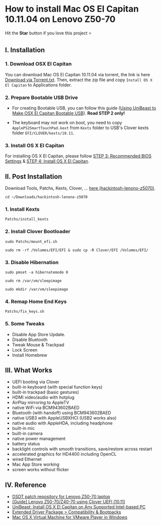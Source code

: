 # How to install Mac OS El Capitan 10.11.04 on Lenovo Z50-70

Hit the **Star** button if you love this project ⭐️

## I. Installation

### 1. Download OSX El Capitan

You can download Mac OS El Capitan 10.11.04 via torrent, the link is here <a href="https://github.com/Maxvien/hackintosh-lenovo-z5070/blob/master/Download%20via%20Torrent.txt">Download via Torrent.txt</a>. Then, extract the zip file and copy `Install OS X El Capitan` to Applications folder.

### 2. Prepare Bootable USB Drive

* For creating Bootable USB, you can follow this guide (<a href="https://www.tonymacx86.com/threads/unibeast-install-os-x-el-capitan-on-any-supported-intel-based-pc.172672/#create_unibeast">Using UniBeast to Make OSX El Capitan Bootable USB</a>). **Read STEP 2 only!**

* The keyboard may not work on boot, you need to copy `ApplePS2SmartTouchPad.kext` from `Kexts` folder to USB's Clover kexts folder `EFI/CLOVER/kexts/10.11`.

### 3. Install OS X El Capitan

For installing OS X El Capitan, please follow <a href="https://www.tonymacx86.com/threads/unibeast-install-os-x-el-capitan-on-any-supported-intel-based-pc.172672/#uefi_settings">STEP 3: Recommended BIOS Settings</a> & <a href="https://www.tonymacx86.com/threads/unibeast-install-os-x-el-capitan-on-any-supported-intel-based-pc.172672/#install_elcap">STEP 4: Install OS X El Capitan</a>.

## II. Post Installation

Download Tools, Patchs, Kexts, Clover, ... <a href="https://github.com/Maxvien/hackintosh-lenovo-z5070/archive/master.zip">here (hackintosh-lenono-z5070)</a>.

`cd ~/Downloads/hackintosh-lenono-z5070`

### 1. Install Kexts

`Patchs/install_kexts`

### 2. Install Clover Bootloader

`sudo Patchs/mount_efi.sh`

`sudo rm -rf /Volumes/EFI/EFI & sudo cp -R Clover/EFI /Volumes/EFI/`

### 3. Disable Hibernation

`sudo pmset -a hibernatemode 0`

`sudo rm /var/vm/sleepimage`

`sudo mkdir /var/vm/sleepimage`

### 4. Remap Home End Keys

`Patchs/fix_keys.sh`

### 5. Some Tweaks

* Disable App Store Update.
* Disable Bluetooth
* Tweak Mouse & Trackpad
* Lock Screen
* Install Homebrew

## III. What Works

* UEFI booting via Clover
* built-in keyboard (with special function keys)
* built-in trackpad (basic gestures)
* HDMI video/audio with hotplug
* AirPlay mirroring to AppleTV
* native WiFi via BCM943602BAED
* Bluetooth (with handoff) using BCM943602BAED
* native USB3 with AppleUSBXHCI (USB2 works also)
* native audio with AppleHDA, including headphone
* built-in mic
* built-in camera
* native power management
* battery status
* backlight controls with smooth transitions, save/restore across restart
* accelerated graphics for HD4400 including OpenCL
* wired Ethernet
* Mac App Store working
* screen works without flicker

## IV. Reference

* <a href="https://github.com/the-braveknight/Lenovo-Z50-DSDT-Patch">DSDT patch repository for Lenovo Z50-70 laptop</a>
* <a href="http://www.tonymacx86.com/el-capitan-laptop-guides/179520-guide-lenovo-z50-70-using-clover-uefi-10-11-a.html">[Guide] Lenovo Z50-70/Z40-70 using Clover UEFI (10.11)</a>
* <a href="https://www.tonymacx86.com/threads/unibeast-install-os-x-el-capitan-on-any-supported-intel-based-pc.172672/">UniBeast: Install OS X El Capitan on Any Supported Intel-based PC</a>
* <a href="http://www.osxlatitude.com/edp/compatibility/">Extended Driver Package > Compatibility & Bootpacks</a>
* <a href="https://www.pcsteps.com/2157-mac-os-x-virtual-machine-vmware-player/">Mac OS X Virtual Machine for VMware Player in Windows</a>
